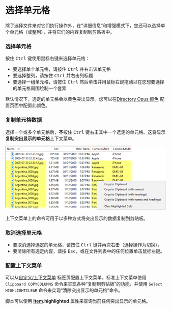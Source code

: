 # 选择单元格

除了选择文件来对它们执行操作外，在“详细信息”和增强模式下，您还可以选择单个单元格（或整列），并将它们的内容复制到剪贴板中。

### 选择单元格

按住 <kbd>Ctrl</kbd> 键使用鼠标右键来选择单元格：

- 要选择单个单元格，请按住 <kbd>Ctrl</kbd> 并右击该单元格
- 要选择整列，请按住 <kbd>Ctrl</kbd> 并右击列标题
- 要选择一组单元格，请按住 <kbd>Ctrl</kbd> 然后单击并用鼠标右键拖动以在您想要选择的单元格周围绘制一个套索

默认情况下，选定的单元格会以黄色突出显示。您可以在[Directory Opus 颜色](/Manual/preferences/preferences_categories/colors_and_fonts/directory_opus_colors.zh.md) 配置页面中配置此颜色。

### 复制单元格数据

选择一个或多个单元格后，**不**按住 <kbd>Ctrl</kbd> 键右击其中一个选定的单元格。这将显示**复制突出显示的单元格**上下文菜单。

![](/Manual/images/media/13/cell_highlights.png)

上下文菜单上的命令可用于以多种方式将突出显示的数据复制到剪贴板。

### 取消选择单元格

- 要取消选择选定的单元格，请按住 <kbd>Ctrl</kbd> 键并再次右击（选择操作为切换）。
- 要清除所有选定内容，请按 <kbd>Esc</kbd>，或在文件列表中的任何位置单击鼠标左键。

### 配置上下文菜单

可以从[自定义/上下文菜单](/Manual/customize/the_customize_dialog/context_menus.zh.md) 标签页配置上下文菜单。标准上下文菜单使用 `Clipboard COPYCOLUMNS` 命令来实现各种“复制到剪贴板”的功能，并使用 `Select HIGHLIGHTCLEAR` 命令来实现“清除突出显示的单元格”命令。

脚本可以使用 **[Item](/Manual/reference/scripting_reference/scripting_objects/item.zh.md).highlighted** 属性来查询当前任何突出显示的单元格。